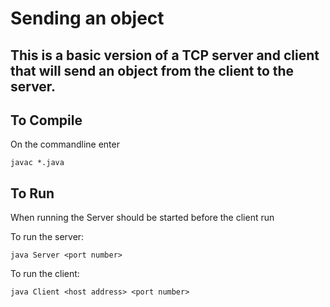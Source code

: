# Sending an object

This is a basic version of a TCP server and client that will send an object from the client to
the server.
---

## To Compile

On the commandline enter

    javac *.java

## To Run

When running the Server should be started before the client run

To run the server:

    java Server <port number>

To run the client:

    java Client <host address> <port number>